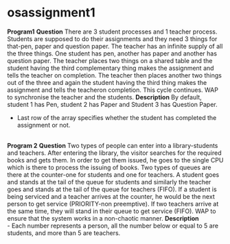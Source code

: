 # osassignment1
<b>Program1</b>
<b>Question</b>
There  are  3  student  processes  and  1  teacher  process.  Students  are  supposed  to  do  their assignments  and  they  need  3  things  for  that-pen,  paper  and  question  paper.  The  teacher  has  an infinite  supply  of  all  the  three  things.  One  student  has  pen,  another  has  paper  and  another  has question paper. The teacher places two things on a shared table and the student having the third complementary thing makes the assignment and tells the teacher on completion. The teacher then places another two things out of the three and again the student having the third thing makes the assignment  and  tells  the  teacheron  completion.  This  cycle  continues.  WAP  to  synchronise  the teacher and the students.
<b>Description</b>
 By default, student 1 has Pen, student 2 has Paper and Student 3 has Question Paper.
- Last row of the array specifies whether the student has completed the assignment or not.
<br>
<b>Program 2</b>
<b>Question</b>
Two  types  of  people  can  enter  into  a  library-students  and  teachers.  After  entering  the library,  the  visitor  searches  for  the  required  books  and  gets  them.  In  order  to  get  them issued,  he  goes  to  the  single  CPU  which  is  there  to  process  the  issuing  of  books.  Two types of queues are there at the counter-one for students and one for teachers. A student goes  and  stands  at  the  tail  of  the  queue  for  students  and  similarly  the  teacher  goes  and stands  at  the  tail  of  the  queue  for  teachers  (FIFO).  If  a  student  is  being  serviced  and  a teacher arrives at the counter, he would be the next person to get service (PRIORITY-non preemptive). If two teachers arrive at the same time, they will stand in their queue to get service (FIFO). WAP to ensure that the system works in a non-chaotic manner. 
<b>Description</b>
<br>
- Each number represents a person, all the number below or equal to 5 are students, and more than 5 are teachers.

